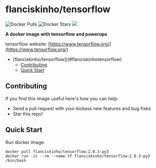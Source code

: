 # flanciskinho/tensorflow

![Docker Pulls](https://img.shields.io/docker/pulls/flanciskinho/tensorflow.svg)
![Docker Stars](https://img.shields.io/docker/stars/flanciskinho/tensorflow.svg)
![](https://images.microbadger.com/badges/image/flanciskinho/tensorflow.svg)

**A docker image with tensorflow and powerups**

tensorflow website: [https://www.tensorflow.org/](https://www.tensorflow.org/)

- [flanciskinho/tensorflow])(#flanciskinhotensorflow)
	- [Contributing](#contributing)
	- [Quick Start](#quick-start)

## Contributing
If you find this image useful here's how you can help:

- Send a pull request with your kickass new features and bug fixes
- Star this repo!

## Quick Start

Run docker image:

	docker pull flanciskinho/tensorflow:2.0.3-py3
	docker run -it --rm --name tf flanciskinho/tensorflow:2.0.3-py3 /bin/bash

